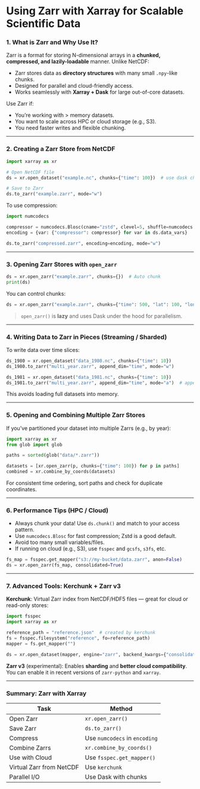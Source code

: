 # Using Zarr with Xarray for Scalable Scientific Data

### 1. What is Zarr and Why Use It?
Zarr is a format for storing N-dimensional arrays in a **chunked, compressed, and lazily-loadable** manner. Unlike NetCDF:
- Zarr stores data as **directory structures** with many small `.npy`-like chunks.
- Designed for parallel and cloud-friendly access.
- Works seamlessly with **Xarray + Dask** for large out-of-core datasets.

Use Zarr if:
- You’re working with > memory datasets.
- You want to scale across HPC or cloud storage (e.g., S3).
- You need faster writes and flexible chunking.

---

### 2. Creating a Zarr Store from NetCDF
```python
import xarray as xr

# Open NetCDF file
ds = xr.open_dataset("example.nc", chunks={"time": 100})  # use dask chunks!

# Save to Zarr
ds.to_zarr("example.zarr", mode="w")
```

To use compression:
```python
import numcodecs

compressor = numcodecs.Blosc(cname="zstd", clevel=5, shuffle=numcodecs.Blosc.SHUFFLE)
encoding = {var: {"compressor": compressor} for var in ds.data_vars}

ds.to_zarr("compressed.zarr", encoding=encoding, mode="w")
```

---

### 3. Opening Zarr Stores with `open_zarr`
```python
ds = xr.open_zarr("example.zarr", chunks={})  # Auto chunk
print(ds)
```
You can control chunks:
```python
ds = xr.open_zarr("example.zarr", chunks={"time": 500, "lat": 100, "lon": 100})
```
> `open_zarr()` is **lazy** and uses Dask under the hood for parallelism.

---

### 4. Writing Data to Zarr in Pieces (Streaming / Sharded)
To write data over time slices:
```python
ds_1980 = xr.open_dataset("data_1980.nc", chunks={"time": 10})
ds_1980.to_zarr("multi_year.zarr", append_dim="time", mode="w")

ds_1981 = xr.open_dataset("data_1981.nc", chunks={"time": 10})
ds_1981.to_zarr("multi_year.zarr", append_dim="time", mode="a")  # append
```
This avoids loading full datasets into memory.

---

### 5. Opening and Combining Multiple Zarr Stores
If you’ve partitioned your dataset into multiple Zarrs (e.g., by year):
```python
import xarray as xr
from glob import glob

paths = sorted(glob("data/*.zarr"))

datasets = [xr.open_zarr(p, chunks={"time": 100}) for p in paths]
combined = xr.combine_by_coords(datasets)
```
For consistent time ordering, sort paths and check for duplicate coordinates.

---

### 6. Performance Tips (HPC / Cloud)
- Always chunk your data! Use `ds.chunk()` and match to your access pattern.
- Use `numcodecs.Blosc` for fast compression; Zstd is a good default.
- Avoid too many small variables/files.
- If running on cloud (e.g., S3), use `fsspec` and `gcsfs`, `s3fs`, etc.

```python
fs_map = fsspec.get_mapper("s3://my-bucket/data.zarr", anon=False)
ds = xr.open_zarr(fs_map, consolidated=True)
```

---

### 7. Advanced Tools: Kerchunk + Zarr v3
**Kerchunk**: Virtual Zarr index from NetCDF/HDF5 files — great for cloud or read-only stores:
```python
import fsspec
import xarray as xr

reference_path = "reference.json"  # created by kerchunk
fs = fsspec.filesystem("reference", fo=reference_path)
mapper = fs.get_mapper("")

ds = xr.open_dataset(mapper, engine="zarr", backend_kwargs={"consolidated": False})
```

**Zarr v3** (experimental): Enables **sharding** and **better cloud compatibility**. You can enable it in recent versions of `zarr-python` and `xarray`.

---

### Summary: Zarr with Xarray
| Task | Method |
|------|--------|
| Open Zarr | `xr.open_zarr()` |
| Save Zarr | `ds.to_zarr()` |
| Compress | Use `numcodecs` in `encoding` |
| Combine Zarrs | `xr.combine_by_coords()` |
| Use with Cloud | Use `fsspec.get_mapper()` |
| Virtual Zarr from NetCDF | Use `kerchunk` |
| Parallel I/O | Use Dask with chunks |
